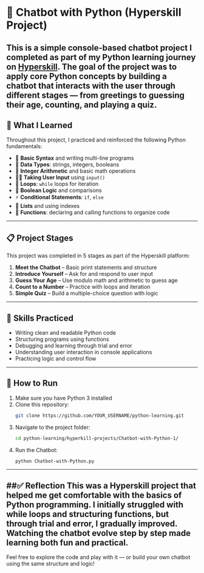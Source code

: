 # 🤖 Chatbot with Python (Hyperskill Project)

This is a simple console-based chatbot project I completed as part of my Python learning journey on [Hyperskill](https://hyperskill.org). The goal of the project was to apply core Python concepts by building a chatbot that interacts with the user through different stages — from greetings to guessing their age, counting, and playing a quiz.
---

## 🧠 What I Learned

Throughout this project, I practiced and reinforced the following Python fundamentals:

- 📜 **Basic Syntax** and writing multi-line programs
- 🔢 **Data Types**: strings, integers, booleans
- 🧮 **Integer Arithmetic** and basic math operations
- 🧑‍💻 **Taking User Input** using `input()`
- 🔄 **Loops**: `while` loops for iteration
- 🧠 **Boolean Logic** and comparisons
- ⚡ **Conditional Statements**: `if`, `else`
- 🔢 **Lists** and using indexes
- 🧰 **Functions**: declaring and calling functions to organize code
---

## 📋 Project Stages

This project was completed in 5 stages as part of the Hyperskill platform:

1. **Meet the Chatbot** – Basic print statements and structure
2. **Introduce Yourself** – Ask for and respond to user input
3. **Guess Your Age** – Use modulo math and arithmetic to guess age
4. **Count to a Number** – Practice with loops and iteration
5. **Simple Quiz** – Build a multiple-choice question with logic
---

## 🎯 Skills Practiced

- Writing clean and readable Python code
- Structuring programs using functions
- Debugging and learning through trial and error
- Understanding user interaction in console applications
- Practicing logic and control flow
---

## 🚀 How to Run

1. Make sure you have Python 3 installed
2. Clone this repository:
   ```bash
   git clone https://github.com/YOUR_USERNAME/python-learning.git
3. Navigate to the project folder:
   ```bash
   cd python-learning/hyperkill-projects/Chatbot-with-Python-1/
4. Run the Chatbot:
   ```bash
   python Chatbot-with-Python.py
---

##✅ Reflection
This was a Hyperskill project that helped me get comfortable with the basics of Python programming. I initially struggled with while loops and structuring functions, but through trial and error, I gradually improved. Watching the chatbot evolve step by step made learning both fun and practical.
---
Feel free to explore the code and play with it — or build your own chatbot using the same structure and logic!




